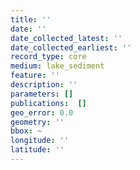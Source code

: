 ```yaml
---
title: ''
date: ''
date_collected_latest: ''
date_collected_earliest: ''
record_type: core
medium: lake_sediment
feature: ''
description: ''
parameters: []
publications:  []
geo_error: 0.0
geometry: ''
bbox: ~
longitude: ''
latitude: ''
---
```

